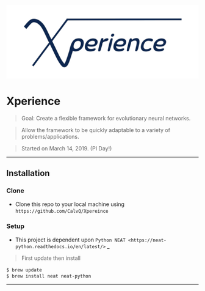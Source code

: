![Xperience](/resources/Xperience.png)
# Xperience
 > Goal: Create a flexible framework for evolutionary neural networks.
 
 > Allow the framework to be quickly adaptable to a variety of problems/applications.
 
 > Started on March 14, 2019. (PI Day!)

---

## Installation
### Clone

- Clone this repo to your local machine using `https://github.com/CalvQ/Xpereince`

### Setup

- This project is dependent upon `Python NEAT <https://neat-python.readthedocs.io/en/latest/>` _

 > First update then install

```shell
$ brew update
$ brew install neat neat-python
```
---
